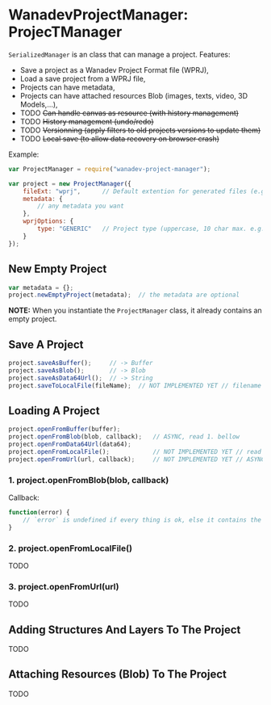 # WanadevProjectManager: ProjecTManager

`SerializedManager` is an class that can manage a project. Features:

* Save a project as a Wanadev Project Format file (WPRJ),
* Load a save project from a WPRJ file,
* Projects can have metadata,
* Projects can have attached resources Blob (images, texts, video, 3D Models,...),
* TODO ~~Can handle canvas as resource (with history management)~~
* TODO ~~History management (undo/redo)~~
* TODO ~~Versionning (apply filters to old projects versions to update them)~~
* TODO ~~Local save (to allow data recovery on browser crash)~~

Example:

```javascript
var ProjectManager = require("wanadev-project-manager");

var project = new ProjectManager({
    fileExt: "wprj",      // Default extention for generated files (e.g. "kzd", "wnp", "xbly")
    metadata: {
        // any metadata you want
    },
    wprjOptions: {
        type: "GENERIC"   // Project type (uppercase, 10 char max. e.g.: "KAZADECOR", "WANAPLAN", "XBLY")
    }
});
```


## New Empty Project

```javascript
var metadata = {};
project.newEmptyProject(metadata);  // the metadata are optional
```

__NOTE:__ When you instantiate the `ProjectManager` class, it already contains an empty project.


## Save A Project

```javascript
project.saveAsBuffer();     // -> Buffer
project.saveAsBlob();       // -> Blob
project.saveAsData64Url();  // -> String
project.saveToLocalFile(fileName);  // NOT IMPLEMENTED YET // filename is optional, "project.wprj" by default
```


## Loading A Project

```javascript
project.openFromBuffer(buffer);
project.openFromBlob(blob, callback);   // ASYNC, read 1. bellow
project.openFromData64Url(data64);
project.openFromLocalFile();            // NOT IMPLEMENTED YET // read 2. bellow
project.openFromUrl(url, callback);     // NOT IMPLEMENTED YET // ASYNC, read 3. bellow
```

### 1. project.openFromBlob(blob, callback)

Callback:

```javascript
function(error) {
    // `error` is undefined if every thing is ok, else it contains the error.
}
```

### 2. project.openFromLocalFile()

TODO

### 3. project.openFromUrl(url)

TODO


## Adding Structures And Layers To The Project

TODO


## Attaching Resources (Blob) To The Project

TODO

